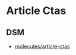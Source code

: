 # Article Ctas

## DSM
* [molecules/article-ctas](https://ultimaker.invisionapp.com/dsm/ultimaker/ultimaker-com/asset/components/)
